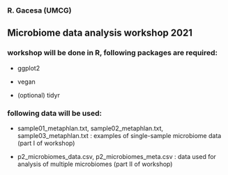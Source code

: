 ### R. Gacesa (UMCG)
## Microbiome data analysis workshop 2021

### workshop will be done in R, following packages are required:

- ggplot2

- vegan

- (optional) tidyr

### following data will be used:

- sample01_metaphlan.txt, sample02_metaphlan.txt, sample03_metaphlan.txt : examples of single-sample microbiome data (part I of workshop)

- p2_microbiomes_data.csv, p2_microbiomes_meta.csv : data used for analysis of multiple microbiomes (part II of workshop)
